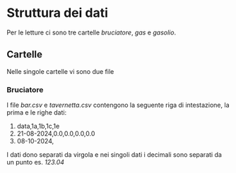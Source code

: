# Struttura dei dati
Per le letture ci sono tre cartelle _bruciatore_, _gas_ e _gasolio_.

## Cartelle
Nelle singole cartelle vi sono due file

### Bruciatore
I file _bar.csv_ e _tavernetta.csv_ contengono la seguente riga di intestazione, la prima e le righe dati:
1. data,1a,1b,1c,1e
2. 21-08-2024,0.0,0.0,0.0,0.0
3. 08-10-2024,

I dati dono separati da virgola e nei singoli dati i decimali sono separati da un punto es. _123.04_
